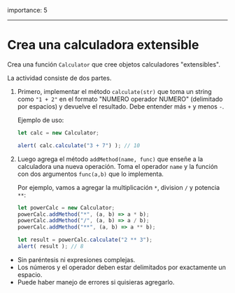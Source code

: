 importance: 5

---

# Crea una calculadora extensible

Crea una función `Calculator` que cree objetos calculadores "extensibles".

La actividad consiste de dos partes.

1. Primero, implementar el método `calculate(str)` que toma un string como `"1 + 2"` en el formato "NUMERO operador NUMERO" (delimitado por espacios) y devuelve el resultado. Debe entender más `+` y menos `-`.

    Ejemplo de uso:

    ```js
    let calc = new Calculator;

    alert( calc.calculate("3 + 7") ); // 10
    ```
2. Luego agrega el método `addMethod(name, func)` que enseñe a la calculadora una nueva operación. Toma el operador `name` y la función con dos argumentos `func(a,b)` que lo implementa.

    Por ejemplo, vamos a agregar la multiplicación `*`, division `/` y potencia `**`:

    ```js
    let powerCalc = new Calculator;
    powerCalc.addMethod("*", (a, b) => a * b);
    powerCalc.addMethod("/", (a, b) => a / b);
    powerCalc.addMethod("**", (a, b) => a ** b);

    let result = powerCalc.calculate("2 ** 3");
    alert( result ); // 8
    ```

- Sin paréntesis ni expresiones complejas.
- Los números y el operador deben estar delimitados por exactamente un espacio.
- Puede haber manejo de errores si quisieras agregarlo.
